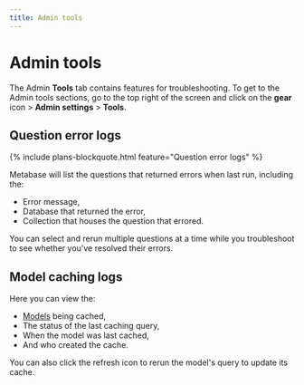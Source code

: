 ```yaml
---
title: Admin tools
---
```


# Admin tools


The Admin **Tools** tab contains features for troubleshooting. To get to the Admin tools sections, go to the top right of the screen and click on the **gear** icon > **Admin settings** > **Tools**.

## Question error logs 

{% include plans-blockquote.html feature="Question error logs" %}

Metabase will list the questions that returned errors when last run, including the:

- Error message,
- Database that returned the error,
- Collection that houses the question that errored.

You can select and rerun multiple questions at a time while you troubleshoot to see whether you've resolved their errors.

## Model caching logs

Here you can view the:

- [Models](../users-guide/models.md) being cached,
- The status of the last caching query,
- When the model was last cached,
- And who created the cache.

You can also click the refresh icon to rerun the model's query to update its cache.

